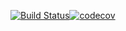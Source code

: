 [![Build Status](https://travis-ci.org/SecuredByTHEM/ndr.svg?branch=master)](https://travis-ci.org/SecuredByTHEM/ndr)[![codecov](https://codecov.io/gh/SecuredByTHEM/ndr/branch/master/graph/badge.svg)](https://codecov.io/gh/SecuredByTHEM/ndr)

